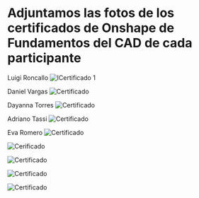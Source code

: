 # Adjuntamos las fotos de los certificados de Onshape de Fundamentos del CAD de cada participante


Luigi Roncallo 
![ICertificado 1](https://drive.usercontent.google.com/download?id=19THXTdlg_pn-IVLFRn4I-K1p_lLypRPZ)  

Daniel Vargas 
![Certificado](https://drive.usercontent.google.com/download?id=1qf0CnCTp9ml-mME2OJd671rskznKhG17)

Dayanna Torres
![Certificado](https://drive.usercontent.google.com/download?id=1KvF36jZHC9Ivmu22kf9GSEw1MTajpezP)

Adriano Tassi
![Certificado](https://drive.usercontent.google.com/download?id=1MiZ0StXJquQFgMYEFcbstE_AmvTD-Kr6&export=download&authuser=1)

Eva Romero
![Certificado](https://drive.google.com/file/d/1L188TBqPIScNQpV8ebT9wSJmNBsE67Cc/view?usp=share_link)

![Cerificado](https://drive.google.com/file/d/1P1iyJ314CILff4IDPNKVpncBUyxaXlir/view?usp=share_link)

![Certificado](https://drive.google.com/file/d/1sPvd7jB2alZ2-t5-ughgiu-MrqohzJBC/view?usp=share_link)

![Certificado](https://drive.google.com/file/d/1ibP0lJawDxGB09Oy3CbXpFHP_S9epa2Z/view?usp=share_link)

![Certificado](https://drive.google.com/file/d/1qfP084yqRg7QLxVZ6oRWrQ19Y-tIlzNL/view?usp=share_link)
